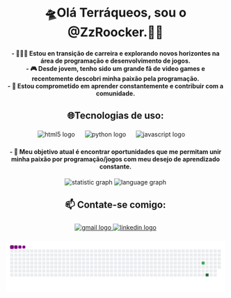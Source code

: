 <h1 align="center">🛸Olá Terráqueos, sou o @ZzRoocker.🖖🏽</h1>

###

<h4 align="center"> - 👨🏻‍💻 Estou en transição de carreira e explorando novos horizontes na área de programação e desenvolvimento de jogos.<br>
- 🎮 Desde jovem, tenho sido um grande fã de video games e recentemente descobri minha paixão pela programação.<br>
- 🌱 Estou comprometido em aprender constantemente e contribuir com a comunidade. </h4>

###
<h2 align="center"> 🌐Tecnologias de uso:</h2>

###

<div align="center">
  <img src="https://img.shields.io/badge/HTML5-E34F26?logo=html5&logoColor=white&style=for-the-badge" height="35" alt="html5 logo"  />
  <img width="15" />
  <img src="https://img.shields.io/badge/Python-3776AB?logo=python&logoColor=white&style=for-the-badge" height="35" alt="python logo"  />
  <img width="15" />
  <img src="https://img.shields.io/badge/JavaScript-F7DF1E?logo=javascript&logoColor=black&style=for-the-badge" height="35" alt="javascript logo"  />
  <img width="15" />
</div>

###

<h4 align="center"> - 🔭 Meu objetivo atual é encontrar oportunidades que me permitam unir minha paixão por programação/jogos com meu desejo de aprendizado constante. </h4>

<div align="center">
  <img height="150" width="49%" src="https://github-readme-stats.vercel.app/api?username=ZzRoocker&hide_title=false&hide_rank=false&show_icons=true&include_all_commits=true&count_private=true&disable_animations=false&theme=nightowl&locale=en&hide_border=true" alt="statistic graph"  />
  <img height="150" width="50%" src="https://github-readme-stats.vercel.app/api/top-langs?username=ZzRoocker&locale=en&hide_title=false&layout=compact&card_width=320&langs_count=16&theme=nightowl&hide_border=true" alt="language graph"  />
</div>

###

<h2 align="center">📫 Contate-se comigo:</h2>

###

<div align="center">
  <a href="mailto:contato.igorgomesr@gmail.com" target="_blank">
    <img src="https://img.shields.io/static/v1?message=Gmail&logo=gmail&label=&color=D14836&logoColor=white&labelColor=&style=for-the-badge" height="40" alt="gmail logo"  />
  </a>
  <a href="https://br.linkedin.com/in/igorgomesrodrigues" target="_blank">
    <img src="https://img.shields.io/static/v1?message=LinkedIn&logo=linkedin&label=&color=0077B5&logoColor=white&labelColor=&style=for-the-badge" height="40" alt="linkedin logo"  />
  </a>
</div>

###

 ![snake gif](https://github.com/ZzRoocker/ZzRoocker/blob/output/github-contribution-grid-snake.gif)

</div>
